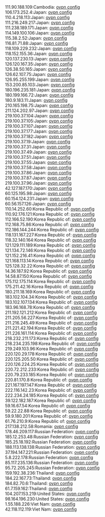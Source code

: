 111.90.188.109:Cambodia: [ovpn config](vpn/111_90_188_109.ovpn)  
106.173.252.4:Japan: [ovpn config](vpn/106_173_252_4.ovpn)  
110.4.218.113:Japan: [ovpn config](vpn/110_4_218_113.ovpn)  
111.216.249.217:Japan: [ovpn config](vpn/111_216_249_217.ovpn)  
111.238.189.171:Japan: [ovpn config](vpn/111_238_189_171.ovpn)  
114.149.100.106:Japan: [ovpn config](vpn/114_149_100_106.ovpn)  
115.38.2.52:Japan: [ovpn config](vpn/115_38_2_52.ovpn)  
116.81.71.88:Japan: [ovpn config](vpn/116_81_71_88.ovpn)  
118.109.229.232:Japan: [ovpn config](vpn/118_109_229_232.ovpn)  
118.152.155.36:Japan: [ovpn config](vpn/118_152_155_36.ovpn)  
120.137.230.13:Japan: [ovpn config](vpn/120_137_230_13.ovpn)  
126.120.167.35:Japan: [ovpn config](vpn/126_120_167_35.ovpn)  
126.38.50.165:Japan: [ovpn config](vpn/126_38_50_165.ovpn)  
126.62.107.75:Japan: [ovpn config](vpn/126_62_107_75.ovpn)  
126.95.255.199:Japan: [ovpn config](vpn/126_95_255_199.ovpn)  
153.200.85.103:Japan: [ovpn config](vpn/153_200_85_103.ovpn)  
180.196.235.181:Japan: [ovpn config](vpn/180_196_235_181.ovpn)  
180.199.166.72:Japan: [ovpn config](vpn/180_199_166_72.ovpn)  
180.9.183.11:Japan: [ovpn config](vpn/180_9_183_11.ovpn)  
210.165.198.75:Japan: [ovpn config](vpn/210_165_198_75.ovpn)  
211.124.202.97:Japan: [ovpn config](vpn/211_124_202_97.ovpn)  
219.100.37.104:Japan: [ovpn config](vpn/219_100_37_104.ovpn)  
219.100.37.105:Japan: [ovpn config](vpn/219_100_37_105.ovpn)  
219.100.37.107:Japan: [ovpn config](vpn/219_100_37_107.ovpn)  
219.100.37.177:Japan: [ovpn config](vpn/219_100_37_177.ovpn)  
219.100.37.182:Japan: [ovpn config](vpn/219_100_37_182.ovpn)  
219.100.37.19:Japan: [ovpn config](vpn/219_100_37_19.ovpn)  
219.100.37.31:Japan: [ovpn config](vpn/219_100_37_31.ovpn)  
219.100.37.49:Japan: [ovpn config](vpn/219_100_37_49.ovpn)  
219.100.37.51:Japan: [ovpn config](vpn/219_100_37_51.ovpn)  
219.100.37.55:Japan: [ovpn config](vpn/219_100_37_55.ovpn)  
219.100.37.58:Japan: [ovpn config](vpn/219_100_37_58.ovpn)  
219.100.37.86:Japan: [ovpn config](vpn/219_100_37_86.ovpn)  
219.100.37.87:Japan: [ovpn config](vpn/219_100_37_87.ovpn)  
219.100.37.96:Japan: [ovpn config](vpn/219_100_37_96.ovpn)  
42.127.187.170:Japan: [ovpn config](vpn/42_127_187_170.ovpn)  
60.125.195.98:Japan: [ovpn config](vpn/60_125_195_98.ovpn)  
60.154.124.231:Japan: [ovpn config](vpn/60_154_124_231.ovpn)  
60.56.157.126:Japan: [ovpn config](vpn/60_56_157_126.ovpn)  
110.14.252.60:Korea Republic of: [ovpn config](vpn/110_14_252_60.ovpn)  
110.92.176.121:Korea Republic of: [ovpn config](vpn/110_92_176_121.ovpn)  
112.166.52.190:Korea Republic of: [ovpn config](vpn/112_166_52_190.ovpn)  
112.168.75.86:Korea Republic of: [ovpn config](vpn/112_168_75_86.ovpn)  
112.186.144.244:Korea Republic of: [ovpn config](vpn/112_186_144_244.ovpn)  
118.131.167.227:Korea Republic of: [ovpn config](vpn/118_131_167_227.ovpn)  
118.32.140.164:Korea Republic of: [ovpn config](vpn/118_32_140_164.ovpn)  
121.129.111.189:Korea Republic of: [ovpn config](vpn/121_129_111_189.ovpn)  
121.134.72.146:Korea Republic of: [ovpn config](vpn/121_134_72_146.ovpn)  
121.152.216.41:Korea Republic of: [ovpn config](vpn/121_152_216_41.ovpn)  
121.168.113.14:Korea Republic of: [ovpn config](vpn/121_168_113_14.ovpn)  
125.128.32.22:Korea Republic of: [ovpn config](vpn/125_128_32_22.ovpn)  
14.36.187.92:Korea Republic of: [ovpn config](vpn/14_36_187_92.ovpn)  
14.58.87.150:Korea Republic of: [ovpn config](vpn/14_58_87_150.ovpn)  
175.112.175.114:Korea Republic of: [ovpn config](vpn/175_112_175_114.ovpn)  
175.211.42.16:Korea Republic of: [ovpn config](vpn/175_211_42_16.ovpn)  
180.211.18.169:Korea Republic of: [ovpn config](vpn/180_211_18_169.ovpn)  
183.102.104.34:Korea Republic of: [ovpn config](vpn/183_102_104_34.ovpn)  
183.102.107.134:Korea Republic of: [ovpn config](vpn/183_102_107_134.ovpn)  
183.96.168.78:Korea Republic of: [ovpn config](vpn/183_96_168_78.ovpn)  
211.192.121.212:Korea Republic of: [ovpn config](vpn/211_192_121_212.ovpn)  
211.205.56.227:Korea Republic of: [ovpn config](vpn/211_205_56_227.ovpn)  
211.216.245.49:Korea Republic of: [ovpn config](vpn/211_216_245_49.ovpn)  
211.221.42.194:Korea Republic of: [ovpn config](vpn/211_221_42_194.ovpn)  
211.226.161.114:Korea Republic of: [ovpn config](vpn/211_226_161_114.ovpn)  
218.232.211.173:Korea Republic of: [ovpn config](vpn/218_232_211_173.ovpn)  
218.234.235.198:Korea Republic of: [ovpn config](vpn/218_234_235_198.ovpn)  
219.249.103.96:Korea Republic of: [ovpn config](vpn/219_249_103_96.ovpn)  
220.120.29.178:Korea Republic of: [ovpn config](vpn/220_120_29_178.ovpn)  
220.125.205.50:Korea Republic of: [ovpn config](vpn/220_125_205_50.ovpn)  
220.126.224.25:Korea Republic of: [ovpn config](vpn/220_126_224_25.ovpn)  
220.72.212.233:Korea Republic of: [ovpn config](vpn/220_72_212_233.ovpn)  
220.79.233.185:Korea Republic of: [ovpn config](vpn/220_79_233_185.ovpn)  
220.81.170.8:Korea Republic of: [ovpn config](vpn/220_81_170_8.ovpn)  
221.167.197.147:Korea Republic of: [ovpn config](vpn/221_167_197_147.ovpn)  
222.116.142.23:Korea Republic of: [ovpn config](vpn/222_116_142_23.ovpn)  
222.234.24.185:Korea Republic of: [ovpn config](vpn/222_234_24_185.ovpn)  
39.122.182.187:Korea Republic of: [ovpn config](vpn/39_122_182_187.ovpn)  
59.16.67.54:Korea Republic of: [ovpn config](vpn/59_16_67_54.ovpn)  
59.22.22.88:Korea Republic of: [ovpn config](vpn/59_22_22_88.ovpn)  
59.9.180.201:Korea Republic of: [ovpn config](vpn/59_9_180_201.ovpn)  
61.76.210.9:Korea Republic of: [ovpn config](vpn/61_76_210_9.ovpn)  
217.138.212.58:Romania: [ovpn config](vpn/217_138_212_58.ovpn)  
178.46.209.117:Russian Federation: [ovpn config](vpn/178_46_209_117.ovpn)  
185.12.253.48:Russian Federation: [ovpn config](vpn/185_12_253_48.ovpn)  
185.25.18.192:Russian Federation: [ovpn config](vpn/185_25_18_192.ovpn)  
188.113.138.138:Russian Federation: [ovpn config](vpn/188_113_138_138.ovpn)  
37.194.147.221:Russian Federation: [ovpn config](vpn/37_194_147_221.ovpn)  
5.8.222.178:Russian Federation: [ovpn config](vpn/5_8_222_178.ovpn)  
85.117.235.136:Russian Federation: [ovpn config](vpn/85_117_235_136.ovpn)  
95.72.205.245:Russian Federation: [ovpn config](vpn/95_72_205_245.ovpn)  
159.192.38.236:Thailand: [ovpn config](vpn/159_192_38_236.ovpn)  
184.22.167.73:Thailand: [ovpn config](vpn/184_22_167_73.ovpn)  
184.82.70.6:Thailand: [ovpn config](vpn/184_82_70_6.ovpn)  
61.7.159.162:Thailand: [ovpn config](vpn/61_7_159_162.ovpn)  
104.207.153.219:United States: [ovpn config](vpn/104_207_153_219.ovpn)  
98.164.196.230:United States: [ovpn config](vpn/98_164_196_230.ovpn)  
1.55.188.226:Viet Nam: [ovpn config](vpn/1_55_188_226.ovpn)  
42.118.112.119:Viet Nam: [ovpn config](vpn/42_118_112_119.ovpn)  
